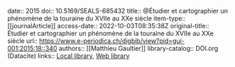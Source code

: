 date:: 2015
doi:: 10.5169/SEALS-685432
title:: @Étudier et cartographier un phénomène de la touraine du XVIIe au XXe siècle
item-type:: [[journalArticle]]
access-date:: 2022-10-03T08:35:38Z
original-title:: Étudier et cartographier un phénomène de la touraine du XVIIe au XXe siècle
url:: https://www.e-periodica.ch/digbib/view?pid=gui-001:2015:18::340
authors:: [[Matthieu Gaultier]]
library-catalog:: DOI.org (Datacite)
links:: [Local library](zotero://select/groups/2386895/items/L7R8Z2NR), [Web library](https://www.zotero.org/groups/2386895/items/L7R8Z2NR)

